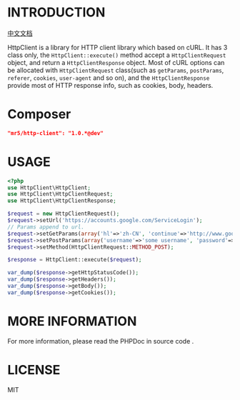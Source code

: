 # INTRODUCTION

[中文文档](README_zh.markdown)

HttpClient is a library for HTTP client library which based on cURL. It has 3 class only, the `HttpClient::execute()`
 method accept a `HttpClientRequest` object, and return a `HttpClientResponse` object. Most of cURL options can be allocated
 with `HttpClientRequest` class(such as `getParams`, `postParams`, `referer`, `cookies`, `user-agent` and so on),
 and the `HttpClientResponse` provide most of HTTP response info, such as cookies, body, headers.

# Composer
```json
"mr5/http-client": "1.0.*@dev"
```
# USAGE

``` php
<?php
use HttpClient\HttpClient;
use HttpClient\HttpClientRequest;
use HttpClient\HttpClientResponse;

$request = new HttpClientRequest();
$request->setUrl('https://accounts.google.com/ServiceLogin');
// Params append to url.
$request->setGetParams(array('hl'=>'zh-CN', 'continue'=>'http://www.google.com.hk'));
$request->setPostParams(array('username'=>'some username', 'password'=>'mypassword'));
$request->setMethod(HttpClientRequest::METHOD_POST);

$response = HttpClient::execute($request);

var_dump($response->getHttpStatusCode());
var_dump($response->getHeaders());
var_dump($response->getBody());
var_dump($response->getCookies());
```

# MORE INFORMATION

For more information, please read the PHPDoc in source code  .

# LICENSE

MIT

